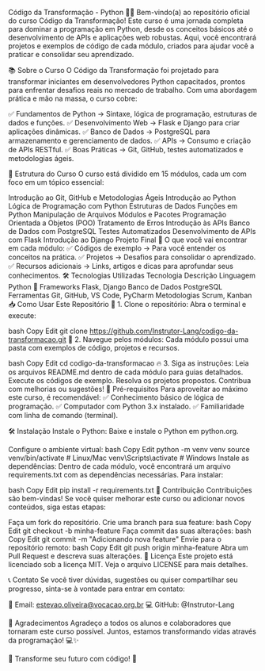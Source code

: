 Código da Transformação - Python 🚀🐍
Bem-vindo(a) ao repositório oficial do curso Código da Transformação! Este curso é uma jornada completa para dominar a programação em Python, desde os conceitos básicos até o desenvolvimento de APIs e aplicações web robustas.
Aqui, você encontrará projetos e exemplos de código de cada módulo, criados para ajudar você a praticar e consolidar seu aprendizado.

📚 Sobre o Curso
O Código da Transformação foi projetado para transformar iniciantes em desenvolvedores Python capacitados, prontos para enfrentar desafios reais no mercado de trabalho.
Com uma abordagem prática e mão na massa, o curso cobre:

✅ Fundamentos de Python → Sintaxe, lógica de programação, estruturas de dados e funções.
✅ Desenvolvimento Web → Flask e Django para criar aplicações dinâmicas.
✅ Banco de Dados → PostgreSQL para armazenamento e gerenciamento de dados.
✅ APIs → Consumo e criação de APIs RESTful.
✅ Boas Práticas → Git, GitHub, testes automatizados e metodologias ágeis.

📂 Estrutura do Curso
O curso está dividido em 15 módulos, cada um com foco em um tópico essencial:

Introdução ao Git, GitHub e Metodologias Ágeis
Introdução ao Python
Lógica de Programação com Python
Estruturas de Dados
Funções em Python
Manipulação de Arquivos
Módulos e Pacotes
Programação Orientada a Objetos (POO)
Tratamento de Erros
Introdução às APIs
Banco de Dados com PostgreSQL
Testes Automatizados
Desenvolvimento de APIs com Flask
Introdução ao Django
Projeto Final
📁 O que você vai encontrar em cada módulo:
✅ Códigos de exemplo → Para você entender os conceitos na prática.
✅ Projetos → Desafios para consolidar o aprendizado.
✅ Recursos adicionais → Links, artigos e dicas para aprofundar seus conhecimentos.
🛠️ Tecnologias Utilizadas
Tecnologia	Descrição
Linguagem	Python 🐍
Frameworks	Flask, Django
Banco de Dados	PostgreSQL
Ferramentas	Git, GitHub, VS Code, PyCharm
Metodologias	Scrum, Kanban
📥 Como Usar Este Repositório
🚀 1. Clone o repositório:
Abra o terminal e execute:

bash
Copy
Edit
git clone https://github.com/Instrutor-Lang/codigo-da-transformacao.git
📂 2. Navegue pelos módulos:
Cada módulo possui uma pasta com exemplos de código, projetos e recursos.

bash
Copy
Edit
cd codigo-da-transformacao
🔥 3. Siga as instruções:
Leia os arquivos README.md dentro de cada módulo para guias detalhados.
Execute os códigos de exemplo.
Resolva os projetos propostos.
Contribua com melhorias ou sugestões!
📝 Pré-requisitos
Para aproveitar ao máximo este curso, é recomendável:
✅ Conhecimento básico de lógica de programação.
✅ Computador com Python 3.x instalado.
✅ Familiaridade com linha de comando (terminal).

🛠️ Instalação
Instale o Python:
Baixe e instale o Python em python.org.

Configure o ambiente virtual:
bash
Copy
Edit
python -m venv venv
source venv/bin/activate  # Linux/Mac
venv\Scripts\activate  # Windows
Instale as dependências:
Dentro de cada módulo, você encontrará um arquivo requirements.txt com as dependências necessárias. Para instalar:

bash
Copy
Edit
pip install -r requirements.txt
🤝 Contribuição
Contribuições são bem-vindas! Se você quiser melhorar este curso ou adicionar novos conteúdos, siga estas etapas:

Faça um fork do repositório.
Crie uma branch para sua feature:
bash
Copy
Edit
git checkout -b minha-feature
Faça commit das suas alterações:
bash
Copy
Edit
git commit -m "Adicionando nova feature"
Envie para o repositório remoto:
bash
Copy
Edit
git push origin minha-feature
Abra um Pull Request e descreva suas alterações.
📜 Licença
Este projeto está licenciado sob a licença MIT.
Veja o arquivo LICENSE para mais detalhes.

📞 Contato
Se você tiver dúvidas, sugestões ou quiser compartilhar seu progresso, sinta-se à vontade para entrar em contato:

📧 Email: estevao.oliveira@vocacao.org.br
💻 GitHub: @Instrutor-Lang

🌟 Agradecimentos
Agradeço a todos os alunos e colaboradores que tornaram este curso possível.
Juntos, estamos transformando vidas através da programação! 💻✨

🚀 Transforme seu futuro com código! 🐍
